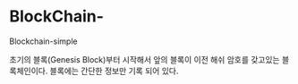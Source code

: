 # BlockChain-
Blockchain-simple

초기의 블록(Genesis Block)부터 시작해서 앞의 블록이 이전 해쉬 암호를 갖고있는 블록체인이다. 블록에는 간단한 정보만 기록 되어 있다.
